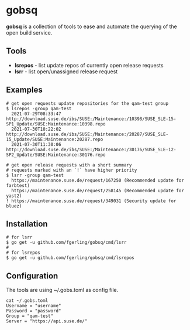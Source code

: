 # gobsq

**gobsq** is a collection of tools to ease and automate the querying of the open build service. 

## Tools

 - **lsrepos** - list update repos of currently open release requests
 - **lsrr** - list open/unassigned release request
 
## Examples
```
# get open requests update repositories for the qam-test group
$ lsrepos -group qam-test
  2021-07-29T08:33:47 http://download.suse.de/ibs/SUSE:/Maintenance:/10398/SUSE_SLE-15-SP1_Update/SUSE:Maintenance:10398.repo
  2021-07-30T10:22:02 http://download.suse.de/ibs/SUSE:/Maintenance:/20287/SUSE_SLE-15_Update/SUSE:Maintenance:20287.repo
  2021-07-30T11:30:06 http://download.suse.de/ibs/SUSE:/Maintenance:/30176/SUSE_SLE-12-SP2_Update/SUSE:Maintenance:30176.repo

# get open release requests with a short summary
# requests marked with an `!` have higher priority
$ lsrr -group qam-test
  https://maintenance.suse.de/request/167250 (Recommended update for farbtest)
  https://maintenance.suse.de/request/258145 (Recommended update for yast2)
! https://maintenance.suse.de/request/349031 (Security update for bluez)

```

## Installation
```
# for lsrr
$ go get -u github.com/fgerling/gobsq/cmd/lsrr
# 
# for lsrepos
$ go get -u github.com/fgerling/gobsq/cmd/lsrepos
```

## Configuration

The tools are using ~/.gobs.toml as config file.
```
cat ~/.gobs.toml
Username = "username"
Password = "password"
Group = "qam-test"
Server = "https://api.suse.de/"
```
